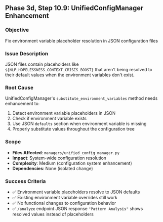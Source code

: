 <!-- ash-nlp/docs/v3.1/phase/3/d/step_10.9.md -->
<!--
Documentation for Phase 3d, Step 10.9 for Ash-NLP Service v3.1
FILE VERSION: v3.1-3d-10.9-1
LAST MODIFIED: 2025-08-14
PHASE: 3d, Step 10.9
CLEAN ARCHITECTURE: v3.1 Compliant
MIGRATION STATUS: In Progress
-->
## Phase 3d, Step 10.9: UnifiedConfigManager Enhancement

### **Objective**
Fix environment variable placeholder resolution in JSON configuration files

### **Issue Description**
JSON files contain placeholders like `${NLP_HOPELESSNESS_CONTEXT_CRISIS_BOOST}` that aren't being resolved to their default values when the environment variables don't exist.

### **Root Cause**
UnifiedConfigManager's `substitute_environment_variables` method needs enhancement to:
1. Detect environment variable placeholders in JSON
2. Check if environment variable exists
3. Use JSON `defaults` section when environment variable is missing
4. Properly substitute values throughout the configuration tree

### **Scope**
- **Files Affected**: `managers/unified_config_manager.py`
- **Impact**: System-wide configuration resolution
- **Complexity**: Medium (configuration system enhancement)
- **Dependencies**: None (isolated change)

### **Success Criteria**
- ✅ Environment variable placeholders resolve to JSON defaults
- ✅ Existing environment variable overrides still work
- ✅ No functional changes to configuration behavior
- ✅ `/analyze` endpoint JSON response `"Pattern Analysis"` shows resolved values instead of placeholders
